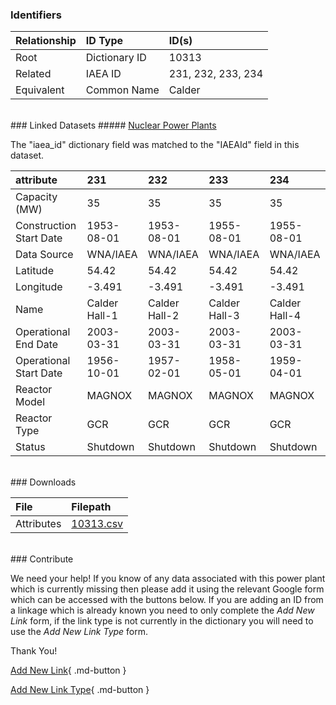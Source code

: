 ### Identifiers

| Relationship   | ID Type       | ID(s)              |
|:---------------|:--------------|:-------------------|
| Root           | Dictionary ID | 10313              |
| Related        | IAEA ID       | 231, 232, 233, 234 |
| Equivalent     | Common Name   | Calder             |

<br>
### Linked Datasets
##### <a href="https://osuked.github.io/Power-Station-Dictionary/datasets/nuclear-power-plants">Nuclear Power Plants</a>



The "iaea_id" dictionary field was matched to the "IAEAId" field in this dataset.

| attribute               | 231           | 232           | 233           | 234           |
|:------------------------|:--------------|:--------------|:--------------|:--------------|
| Capacity (MW)           | 35            | 35            | 35            | 35            |
| Construction Start Date | 1953-08-01    | 1953-08-01    | 1955-08-01    | 1955-08-01    |
| Data Source             | WNA/IAEA      | WNA/IAEA      | WNA/IAEA      | WNA/IAEA      |
| Latitude                | 54.42         | 54.42         | 54.42         | 54.42         |
| Longitude               | -3.491        | -3.491        | -3.491        | -3.491        |
| Name                    | Calder Hall-1 | Calder Hall-2 | Calder Hall-3 | Calder Hall-4 |
| Operational End Date    | 2003-03-31    | 2003-03-31    | 2003-03-31    | 2003-03-31    |
| Operational Start Date  | 1956-10-01    | 1957-02-01    | 1958-05-01    | 1959-04-01    |
| Reactor Model           | MAGNOX        | MAGNOX        | MAGNOX        | MAGNOX        |
| Reactor Type            | GCR           | GCR           | GCR           | GCR           |
| Status                  | Shutdown      | Shutdown      | Shutdown      | Shutdown      |


<br>
### Downloads


| File       | Filepath                                                                              |
|:-----------|:--------------------------------------------------------------------------------------|
| Attributes | [10313.csv](https://osuked.github.io/Power-Station-Dictionary/object_attrs/10313.csv) |


<br>
### Contribute

We need your help! If you know of any data associated with this power plant which is currently missing then please add it using the relevant Google form which can be accessed with the buttons below.  If you are adding an ID from a linkage which is already known you need to only complete the *Add New Link* form, if the link type is not currently in the dictionary you will need to use the *Add New Link Type* form.

Thank You!

[Add New Link](https://docs.google.com/forms/d/e/1FAIpQLSc5jRsQ7NgiLLXbwo9PUdwTQyuqbRwThltG56-o6NVSe7E_nw/viewform?usp=pp_url&entry.251912331=10313){ .md-button }

[Add New Link Type](https://docs.google.com/forms/d/e/1FAIpQLSdQfLmfOR0Vw4Z7gDQAIhBbqIifd1RuSFPKmDQpROhOqjo7ew/viewform?usp=pp_url&entry.2141539628=10313){ .md-button }